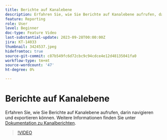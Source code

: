 ```yaml
---
title: Berichte auf Kanalebene
description: Erfahren Sie, wie Sie Berichte auf Kanalebene aufrufen, darin navigieren und exportieren können.
feature: Reporting
role: User
level: Beginner
doc-type: Feature Video
last-substantial-update: 2023-09-28T00:00:00Z
jira: KT-14033
thumbnail: 3424537.jpeg
hidefromtoc: true
source-git-commit: c87b549fc6d72cbc9c94cdce4e12d48135041fa0
workflow-type: tm+mt
source-wordcount: '47'
ht-degree: 0%

---
```



# Berichte auf Kanalebene

Erfahren Sie, wie Sie Berichte auf Kanalebene aufrufen, darin navigieren und exportieren können. Weitere Informationen finden Sie unter [Dokumentation zu Kanalberichten](https://experienceleague.adobe.com/docs/journey-optimizer/using/reporting/channel-report/channel-report.html).

>[!VIDEO](https://video.tv.adobe.com/v/3424537/?learn=on)
